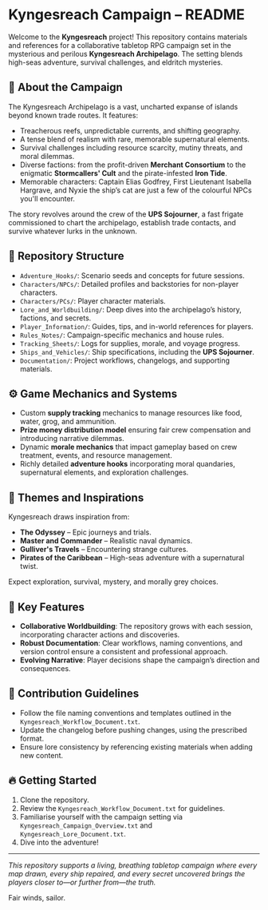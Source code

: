 # Kyngesreach Campaign – README

Welcome to the **Kyngesreach** project! This repository contains materials and references for a collaborative tabletop RPG campaign set in the mysterious and perilous **Kyngesreach Archipelago**. The setting blends high-seas adventure, survival challenges, and eldritch mysteries.

## 🌊 About the Campaign

The Kyngesreach Archipelago is a vast, uncharted expanse of islands beyond known trade routes. It features:
- Treacherous reefs, unpredictable currents, and shifting geography.
- A tense blend of realism with rare, memorable supernatural elements.
- Survival challenges including resource scarcity, mutiny threats, and moral dilemmas.
- Diverse factions: from the profit-driven **Merchant Consortium** to the enigmatic **Stormcallers' Cult** and the pirate-infested **Iron Tide**.
- Memorable characters: Captain Elias Godfrey, First Lieutenant Isabella Hargrave, and Nyxie the ship’s cat are just a few of the colourful NPCs you'll encounter.

The story revolves around the crew of the **UPS Sojourner**, a fast frigate commissioned to chart the archipelago, establish trade contacts, and survive whatever lurks in the unknown.

## 📂 Repository Structure

- `Adventure_Hooks/`: Scenario seeds and concepts for future sessions.
- `Characters/NPCs/`: Detailed profiles and backstories for non-player characters.
- `Characters/PCs/`: Player character materials.
- `Lore_and_Worldbuilding/`: Deep dives into the archipelago’s history, factions, and secrets.
- `Player_Information/`: Guides, tips, and in-world references for players.
- `Rules_Notes/`: Campaign-specific mechanics and house rules.
- `Tracking_Sheets/`: Logs for supplies, morale, and voyage progress.
- `Ships_and_Vehicles/`: Ship specifications, including the **UPS Sojourner**.
- `Documentation/`: Project workflows, changelogs, and supporting materials.

## ⚙️ Game Mechanics and Systems
- Custom **supply tracking** mechanics to manage resources like food, water, grog, and ammunition.
- **Prize money distribution model** ensuring fair crew compensation and introducing narrative dilemmas.
- Dynamic **morale mechanics** that impact gameplay based on crew treatment, events, and resource management.
- Richly detailed **adventure hooks** incorporating moral quandaries, supernatural elements, and exploration challenges.

## 🚀 Themes and Inspirations
Kyngesreach draws inspiration from:
- **The Odyssey** – Epic journeys and trials.
- **Master and Commander** – Realistic naval dynamics.
- **Gulliver's Travels** – Encountering strange cultures.
- **Pirates of the Caribbean** – High-seas adventure with a supernatural twist.

Expect exploration, survival, mystery, and morally grey choices.

## 🏴 Key Features
- **Collaborative Worldbuilding**: The repository grows with each session, incorporating character actions and discoveries.
- **Robust Documentation**: Clear workflows, naming conventions, and version control ensure a consistent and professional approach.
- **Evolving Narrative**: Player decisions shape the campaign’s direction and consequences.

## 📜 Contribution Guidelines
- Follow the file naming conventions and templates outlined in the `Kyngesreach_Workflow_Document.txt`.
- Update the changelog before pushing changes, using the prescribed format.
- Ensure lore consistency by referencing existing materials when adding new content.

## 🔥 Getting Started
1. Clone the repository.
2. Review the `Kyngesreach_Workflow_Document.txt` for guidelines.
3. Familiarise yourself with the campaign setting via `Kyngesreach_Campaign_Overview.txt` and `Kyngesreach_Lore_Document.txt`.
4. Dive into the adventure!

---

_This repository supports a living, breathing tabletop campaign where every map drawn, every ship repaired, and every secret uncovered brings the players closer to—or further from—the truth._

Fair winds, sailor.

